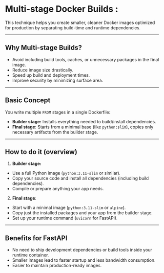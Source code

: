 # **Multi-stage Docker Builds** : 
This technique helps you create smaller, cleaner Docker images optimized for production by separating build-time and runtime dependencies.

---

## Why Multi-stage Builds?

* Avoid including build tools, caches, or unnecessary packages in the final image.
* Reduce image size drastically.
* Speed up build and deployment times.
* Improve security by minimizing surface area.

---

## Basic Concept

You write multiple `FROM` stages in a single Dockerfile:

* **Builder stage:** Installs everything needed to build/install dependencies.
* **Final stage:** Starts from a minimal base (like `python:slim`), copies only necessary artifacts from the builder stage.

---

## How to do it (overview)

1. **Builder stage:**

* Use a full Python image (`python:3.11-slim` or similar).
* Copy your source code and install all dependencies (including build dependencies).
* Compile or prepare anything your app needs.

2. **Final stage:**

* Start with a minimal image (`python:3.11-slim` or `alpine`).
* Copy just the installed packages and your app from the builder stage.
* Set up your runtime command (`uvicorn` for FastAPI).

---

## Benefits for FastAPI

* No need to ship development dependencies or build tools inside your runtime container.
* Smaller images lead to faster startup and less bandwidth consumption.
* Easier to maintain production-ready images.
